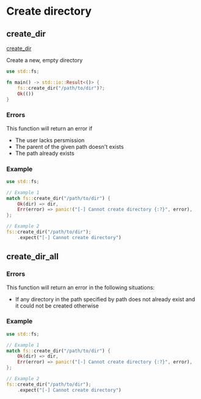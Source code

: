 # Create directory

## create_dir

[create_dir](https://doc.rust-lang.org/stable/std/fs/fn.create_dir.html)

Create a new, empty directory

```rs
use std::fs;

fn main() -> std::io::Result<()> {
    fs::create_dir("/path/to/dir")?;
    Ok(())
}
```

### Errors

This function will return an error if

- The user lacks persmission
- The parent of the given path doesn't exists
- The path already exists


### Example

```rs
use std::fs;

// Example 1
match fs::create_dir("/path/to/dir") {
    Ok(dir) => dir,
    Err(error) => panic!("[-] Cannot create directory {:?}", error),
};

// Example 2
fs::create_dir("/path/to/dir");
    .expect("[-] Cannot create directory")
```

## create_dir_all

### Errors

This function will return an error in the following situations:

- If any directory in the path specified by path does not already exist and it could not be created otherwise

### Example

```rs
use std::fs;

// Example 1
match fs::create_dir("/path/to/dir") {
    Ok(dir) => dir,
    Err(error) => panic!("[-] Cannot create directory {:?}", error),
};

// Example 2
fs::create_dir("/path/to/dir");
    .expect("[-] Cannot create directory")
```
